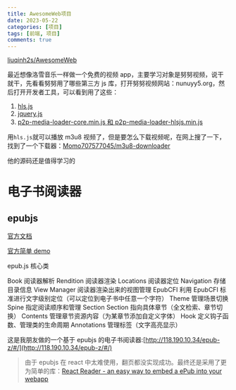 ```yaml
---
title: AwesomeWeb项目
date: 2023-05-22
categories: [项目]
tags: [前端, 项目]
comments: true
---
```


[liuqinh2s/AwesomeWeb](https://github.com/liuqinh2s/AwesomeWeb)

最近想像洛雪音乐一样做一个免费的视频 app，主要学习对象是努努视频，说干就干，先看看努努用了哪些第三方 js 库，打开努努视频网站：nunuyy5.org，然后打开开发者工具，可以看到用了这些：

1. [hls.js](https://github.com/video-dev/hls.js/)
2. [jquery.js](https://jquery.com/)
3. [p2p-media-loader-core.min.js 和 p2p-media-loader-hlsjs.min.js](https://github.com/Novage/p2p-media-loader/tree/master)

<!-- more -->

用`hls.js`就可以播放 m3u8 视频了，但是要怎么下载视频呢，在网上搜了一下，找到了一个下载器：[Momo707577045/m3u8-downloader](https://github.com/Momo707577045/m3u8-downloader/blob/master/index.html)

他的源码还是值得学习的

# 电子书阅读器

## epubjs

[官方文档](http://epubjs.org/documentation/0.3/)

[官方简单 demo](http://futurepress.github.io/epub.js/examples/spreads.html)

epub.js 核心类

Book 阅读器解析
Rendition 阅读器渲染
Locations 阅读器定位
Navigation 存储目录信息
View Manager 阅读器渲染出来的视图管理
EpubCFI 利用 EpubCFI 标准进行文字级别定位（可以定位到电子书中任意一个字符）
Theme 管理场景切换
Spine 指定阅读顺序和管理 Section
Section 指向具体章节（全文检索、章节切换）
Contents 管理章节资源内容（为某章节添加自定义字体）
Hook 定义钩子函数、管理类的生命周期
Annotations 管理标签（文字高亮显示）

这是我朋友做的一个基于 epubjs 的电子书阅读器:[http://118.190.10.34/epub-z/#/](http://118.190.10.34/epub-z/#/)

> 由于 epubjs 在 react 中太难使用，翻页都没实现成功。最终还是采用了更为简单的库：[React Reader - an easy way to embed a ePub into your webapp](https://github.com/gerhardsletten/react-reader)
